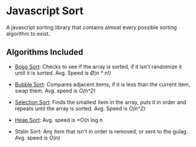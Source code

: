 # Javascript Sort

A javascript sorting library that contains almost every possible sorting algorithm to exist.


## Algorithms Included

- [Bogo Sort](https://en.wikipedia.org/wiki/Bogosort): Checks to see if the array is sorted, if it isn't randomize it until it is sorted. Avg. Speed is *Ø(n * n!)*

- [Bubble Sort](https://en.wikipedia.org/wiki/Bubble_sort): Compares adjacent items, if it is less than the current item, swap them. Avg. speed is *O(n^2)*
- [Selection Sort](https://en.wikipedia.org/wiki/Selection_sort): Finds the smallest item in the array, puts it in order and repeats until the array is sorted. Avg. Speed is *O(n^2)*
- [Heap Sort](https://en.wikipedia.org/wiki/Heapsort): Avg. speed is *O(n log n
- Stalin Sort: Any item that isn't in order is removed, or sent to the gulag. Avg. speed is *O(n)*
